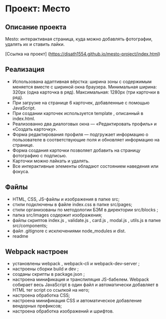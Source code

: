 # Проект: Место
## Описание проекта
Mesto: интерактивная страница, куда можно добавлять фотографии, удалять их и ставить лайки.

[Ссылка на проект] (https://disath1554.github.io/mesto-project/index.html)
## Реализация

* Использована адаптивная вёрстка: ширина зоны с содержимым  меняется вместе с шириной окна браузера. Минимальная ширина: 320px (одна карточка в ряд). Максимальная: 1280px (три карточки в ряд).
* При загрузке на странице  6 карточек, добавленные с помощью JavaScript. 
* При создании карточек  используется template , описанный в index.html.
* Реализованно два диалоговых окна — «Редактировать профиль» и «Создать карточку».
* Форма редактирования профиля — подгружает информацию о пользователе в соответствующие поля и обновляет информацию на странице.
* Форма создания карточки позволяет добавить на страницу фотографию с подписью.
* Карточки можно лайкать и удалять.
* Все интерактивные элементы обладают состоянием наведения или фокуса.

## Файлы
* HTML, CSS, JS-файлы и изображения в папке src;
* стили подключены в файле index.css в папке src/pages;
* стили организованы по методологии БЭМ в директории src/blocks ;
* папка src/images содержит изображения;
* файлы скриптов index.js , validate.js , card.js , modal.js , utils.js в папке src/components;
* файл .gitignore с исключениями node_modules и dist.
* readme

## Webpack настроен
* установлены webpack , webpack-cli и webpack-dev-server ;
* настроены сборки build и dev ;
* созданы скрипты в package.json ;
* настроена минификация и транспиляция JS-бабелем. Webpack собирает весь JavaScript в один файл и автоматически добавляет в HTML тег script со ссылкой на него;
* настроена обработка CSS;
* настроена минификация CSS и автоматическое добавление вендорных префиксов;
* настроена обработка изображений и шрифтов.




